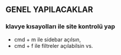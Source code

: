 <!-- TODO - general -->

## GENEL YAPILACAKLAR

### klavye kısayolları ile site kontrolü yap

- cmd + m ile sidebar açılsın,
- cmd + f ile filtreler açılabilsin vs.

